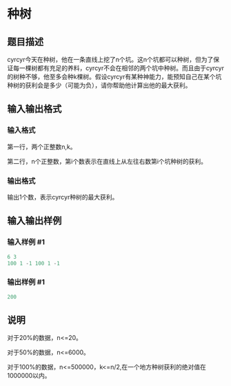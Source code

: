 # 种树

## 题目描述

cyrcyr今天在种树，他在一条直线上挖了n个坑。这n个坑都可以种树，但为了保证每一棵树都有充足的养料，cyrcyr不会在相邻的两个坑中种树。而且由于cyrcyr的树种不够，他至多会种k棵树。假设cyrcyr有某种神能力，能预知自己在某个坑种树的获利会是多少（可能为负），请你帮助他计算出他的最大获利。

## 输入输出格式

### 输入格式

第一行，两个正整数n,k。

第二行，n个正整数，第i个数表示在直线上从左往右数第i个坑种树的获利。

### 输出格式

输出1个数，表示cyrcyr种树的最大获利。

## 输入输出样例

### 输入样例 #1

```cpp
6 3 
100 1 -1 100 1 -1

```
### 输出样例 #1

```cpp
200
```


## 说明

对于20%的数据，n<=20。

对于50%的数据，n<=6000。

对于100%的数据，n<=500000，k<=n/2,在一个地方种树获利的绝对值在1000000以内。

